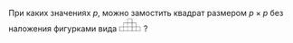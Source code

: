 При каких значениях $p$, можно замостить квадрат размером $p\times p$ без наложения фигурками вида 
<img src="./O00_911.png" height="25">
?